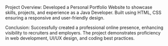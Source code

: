 Project Overview:
Developed a Personal Portfolio Website to showcase skills, projects, and experience as a Java Developer. Built using HTML, CSS ensuring a responsive and user-friendly design.

Conclusion:
Successfully created a professional online presence, enhancing visibility to recruiters and employers. The project demonstrates proficiency in web development, UI/UX design, and coding best practices.
